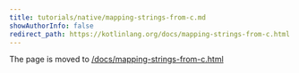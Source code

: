 ```yaml
---
title: tutorials/native/mapping-strings-from-c.md
showAuthorInfo: false
redirect_path: https://kotlinlang.org/docs/mapping-strings-from-c.html
---
```


The page is moved to [/docs/mapping-strings-from-c.html](/docs/mapping-strings-from-c.html)
